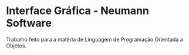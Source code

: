# Interface Gráfica - Neumann Software
Trabalho feito para a matéria de Linguagem de Programação Orientada a Objetos.
